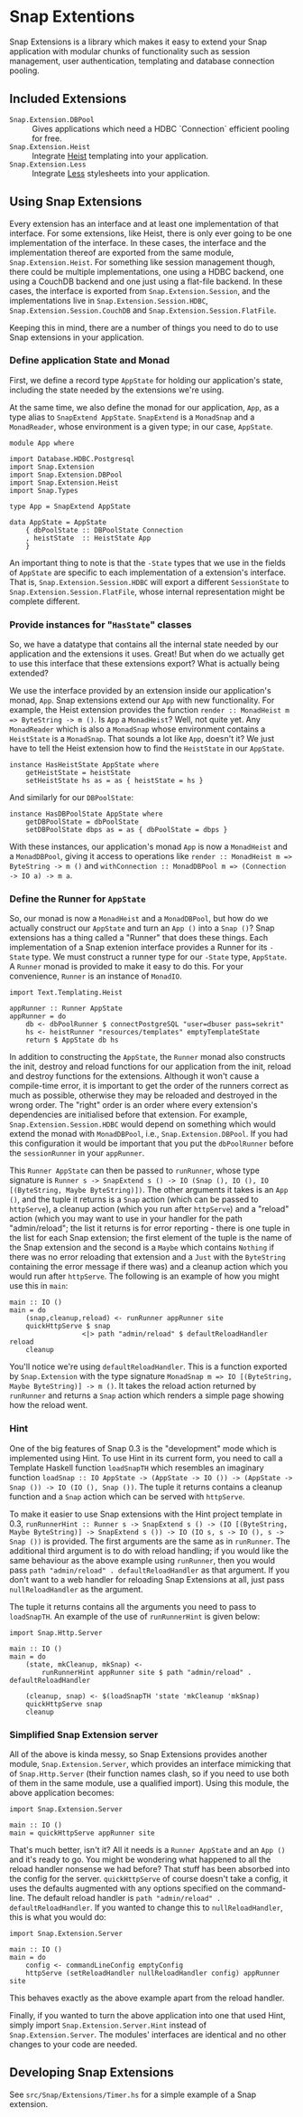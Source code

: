 # Snap Extentions

Snap Extensions is a library which makes it easy to extend your Snap
application with modular chunks of functionality such as session management,
user authentication, templating and database connection pooling.

## Included Extensions

<dl>
  <dt><code>Snap.Extension.DBPool</code></dt>
  <dd>Gives applications which need a HDBC `Connection` efficient pooling for
    free.
  </dd>
  <dt><code>Snap.Extension.Heist</code></dt>
  <dd>Integrate
    <a href="http://snapframework.com/docs/tutorials/heist">Heist</a>
    templating into your application.</dd>
  <dt><code>Snap.Extension.Less</code></dt>
  <dd>Integrate <a href="http://lesscss.org">Less</a> stylesheets into your
    application.
  </dd>
</dl>

## Using Snap Extensions

Every extension has an interface and at least one implementation of that
interface. For some extensions, like Heist, there is only ever going to be
one implementation of the interface. In these cases, the interface and the
implementation thereof are exported from the same module,
`Snap.Extension.Heist`. For something like session management though, there
could be multiple implementations, one using a HDBC backend, one using a
CouchDB backend and one just using a flat-file backend. In these cases, the
interface is exported from `Snap.Extension.Session`, and the implementations
live in `Snap.Extension.Session.HDBC`, `Snap.Extension.Session.CouchDB` and
`Snap.Extension.Session.FlatFile`.

Keeping this in mind, there are a number of things you need to do to use
Snap extensions in your application.

### Define application State and Monad

First, we define a record type `AppState` for holding our application's state,
including the state needed by the extensions we're using.

At the same time, we also define the monad for our application, `App`, as a
type alias to `SnapExtend AppState`. `SnapExtend` is a `MonadSnap` and a
`MonadReader`, whose environment is a given type; in our case,
`AppState`.

    module App where
    
    import Database.HDBC.Postgresql
    import Snap.Extension
    import Snap.Extension.DBPool
    import Snap.Extension.Heist
    import Snap.Types
    
    type App = SnapExtend AppState
    
    data AppState = AppState
        { dbPoolState :: DBPoolState Connection
        , heistState  :: HeistState App
        }

An important thing to note is that the `-State` types that we use in the 
fields of `AppState` are specific to each implementation of a extension's
interface. That is, `Snap.Extension.Session.HDBC` will export a different
`SessionState` to `Snap.Extension.Session.FlatFile`, whose internal
representation might be complete different.

### Provide instances for "`HasState`" classes

So, we have a datatype that contains all the internal state needed by our
application and the extensions it uses. Great! But when do we actually
get to use this interface that these extensions export? What is actually being
extended?

We use the interface provided by an extension inside our application's monad,
`App`. Snap extensions extend our `App` with new functionality. For example,
the Heist extension provides the function
`render :: MonadHeist m => ByteString -> m ()`. Is `App` a `MonadHeist`? Well,
not quite yet. Any `MonadReader` which is also a `MonadSnap` whose environment
contains a `HeistState` is a `MonadSnap`. That sounds a lot like `App`,
doesn't it? We just have to tell the Heist extension how to find the
`HeistState` in our `AppState`.

    instance HasHeistState AppState where
        getHeistState = heistState
        setHeistState hs as = as { heistState = hs }

And similarly for our `DBPoolState`:

    instance HasDBPoolState AppState where
        getDBPoolState = dbPoolState
        setDBPoolState dbps as = as { dbPoolState = dbps }

With these instances, our application's monad `App` is now a `MonadHeist` and
a `MonadDBPool`, giving it access to operations like
`render :: MonadHeist m => ByteString -> m ()` and
`withConnection :: MonadDBPool m => (Connection -> IO a) -> m a`.

### Define the Runner for `AppState`

So, our monad is now a `MonadHeist` and a `MonadDBPool`, but how do we
actually construct our `AppState` and turn an `App ()` into a `Snap ()`? Snap
extensions has a thing called a "Runner" that does these things. Each
implementation of a Snap extenion interface provides a Runner for its `-State`
type. We must construct a runner type for our `-State` type, `AppState`. A
`Runner` monad is provided to make it easy to do this. For your convenience,
`Runner` is an instance of `MonadIO`.

    import Text.Templating.Heist
    
    appRunner :: Runner AppState
    appRunner = do
        db <- dbPoolRunner $ connectPostgreSQL "user=dbuser pass=sekrit"
        hs <- heistRunner "resources/templates" emptyTemplateState
        return $ AppState db hs

In addition to constructing the `AppState`, the `Runner` monad also constructs
the init, destroy and reload functions for our application from the init,
reload and destroy functions for the extensions. Although it won't cause a
compile-time error, it is important to get the order of the runners correct as
much as possible, otherwise they may be reloaded and destroyed in the wrong
order. The "right" order is an order where every extension's dependencies are
initialised before that extension. For example,
`Snap.Extension.Session.HDBC` would depend on something which would extend the
monad with `MonadDBPool`, i.e., `Snap.Extension.DBPool`. If you had this
configuration it would be important that you put the `dbPoolRunner` before
the `sessionRunner` in your `appRunner`.

This `Runner AppState` can then be passed to `runRunner`, whose type signature
is
`Runner s -> SnapExtend s () -> IO (Snap (), IO (), IO [(ByteString, Maybe ByteString)])`.
The other arguments it takes is an `App ()`, and the tuple it returns is a
`Snap` action (which can be passed to `httpServe`), a cleanup action (which
you run after `httpServe`) and a "reload" action (which you may want to use
in your handler for the path "admin/reload"; the list it returns is for error
reporting - there is one tuple in the list for each Snap extension; the first
element of the tuple is the name of the Snap extension and the second is a
`Maybe` which contains `Nothing` if there was no error reloading that
extension and a `Just` with the `ByteString` containing the error message if
there was) and a cleanup action which you would run after `httpServe`. The
following is an example of how you might use this in `main`:

    main :: IO ()
    main = do
        (snap,cleanup,reload) <- runRunner appRunner site
        quickHttpServe $ snap
                      <|> path "admin/reload" $ defaultReloadHandler reload
        cleanup

You'll notice we're using `defaultReloadHandler`. This is a function exported
by `Snap.Extension` with the type signature
`MonadSnap m => IO [(ByteString, Maybe ByteString)] -> m ()`. It takes the
reload action returned by `runRunner` and returns a `Snap` action which
renders a simple page showing how the reload went.

### Hint

One of the big features of Snap 0.3 is the "development" mode which is
implemented using Hint. To use Hint in its current form, you need to call a
Template Haskell function `loadSnapTH` which resembles an imaginary function
`loadSnap :: IO AppState -> (AppState -> IO ()) -> (AppState -> Snap ()) -> IO (IO (), Snap ())`.
The tuple it returns contains a cleanup function and a `Snap` action which can
be served with `httpServe`.

To make it easier to use Snap extensions with the Hint project template in
0.3,
`runRunnerHint :: Runner s -> SnapExtend s () -> (IO [(ByteString, Maybe ByteString)] -> SnapExtend s ()) -> IO (IO s, s -> IO (), s -> Snap ())`
is provided. The first arguments are the same as in `runRunner`. The
additional third argument is to do with reload handling; if you would like the
same behaviour as the above example using `runRunner`, then you would pass
`path "admin/reload" . defaultReloadHandler` as that argument. If you don't
want to a web handler for reloading Snap Extensions at all, just pass
`nullReloadHandler` as the argument.

The tuple it returns contains all the arguments you need to pass to
`loadSnapTH`. An example of the use of `runRunnerHint` is given below:

    import Snap.Http.Server
    
    main :: IO ()
    main = do
        (state, mkCleanup, mkSnap) <-
            runRunnerHint appRunner site $ path "admin/reload" . defaultReloadHandler

        (cleanup, snap) <- $(loadSnapTH 'state 'mkCleanup 'mkSnap)
        quickHttpServe snap
        cleanup

### Simplified Snap Extension server

All of the above is kinda messy, so Snap Extensions provides another module,
`Snap.Extension.Server`, which provides an interface mimicking that of
`Snap.Http.Server` (their function names clash, so if you need to use both of
them in the same module, use a qualified import). Using this module, the above
application becomes:

    import Snap.Extension.Server
    
    main :: IO ()
    main = quickHttpServe appRunner site

That's much better, isn't it? All it needs is a `Runner AppState` and an
`App ()` and it's ready to go. You might be wondering what happened to all
the reload handler nonsense we had before? That stuff has been absorbed into
the config for the server. `quickHttpServe` of course doesn't take a config,
it uses the defaults augmented with any options specified on the command-line.
The default reload handler is `path "admin/reload" . defaultReloadHandler`.
If you wanted to change this to `nullReloadHandler`, this is what you would
do:

    import Snap.Extension.Server
    
    main :: IO ()
    main = do
        config <- commandLineConfig emptyConfig
        httpServe (setReloadHandler nullReloadHandler config) appRunner site

This behaves exactly as the above example apart from the reload handler.

Finally, if you wanted to turn the above application into one that used Hint,
simply import `Snap.Extension.Server.Hint` instead of `Snap.Extension.Server`.
The modules' interfaces are identical and no other changes to your code are
needed.

## Developing Snap Extensions

See `src/Snap/Extensions/Timer.hs` for a simple example of a Snap extension.
